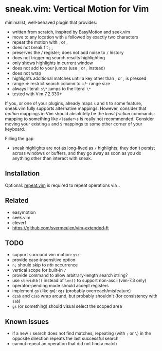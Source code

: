 # sneak.vim: Vertical Motion for Vim

minimalist, well-behaved plugin that provides:
  - written from scratch, inspired by EasyMotion and seek.vim
  - move to any location with `s` followed by exactly two characters
  - repeat the motion with ; or ,
  - does not break f t ; ,
  - preserves the / register; does not add noise to `/` history
  - does not triggering search results highlighting
  - only shows highlights in current window
  - does not add to your jumps (use ; or , instead)
  - does not wrap
  - highlights additional matches until a key other than ; or , is pressed
  - range => restrict search column to +/- range size
  - always literal: `s\*` jumps to the literal `\*`
  - tested with Vim 7.2.330+

If you, or one of your plugins, already maps `s` and `S` to some feature, sneak.vim 
fully supports alternative mappings. However, consider that *motion* mappings 
in Vim should absolutely be the *least friction* commands: mapping to something 
like `<leader>s` is really not recommended. Consider moving your existing `s` 
and `S` mappings to some other corner of your keyboard. 

Filling the gap: 
- sneak highlights are not as long-lived as `/` highlights; they don't persist 
  across windows or buffers, and they go away as soon as you do anything other 
  than interact with sneak. 


## Installation

Optional: [repeat.vim](https://github.com/tpope/vim-repeat) is required to repeat operations via `.`

## Related
* easymotion
* seek.vim
* cleverf
* https://github.com/svermeulen/vim-extended-ft

## TODO
* support surround.vim motion: `ysz`
* provide case-insensitive option
* `n;` should skip to *nth* occurrence
* vertical scope for built-in `/`
* provide command to allow arbitrary-length search string?
* use `strwidth()` instead of `len()` to support non-ascii (vim-7.3 only) 
* operator-pending mode should accept registers
* ~~implement `gs` (like `gn`): `cgs`~~ (probably overreach/misfeature)
* `dzab` and `czab` wrap around, but probably shouldn't (for consistency with `sab`)
* `gs` (or something) should visual select the scoped area

## Known Issues
* if a new `s` search does not find matches, repeating (with `;` or `\`) in the opposite direction repeats the last successful search
* cannot repeat an operation that did not find a match

